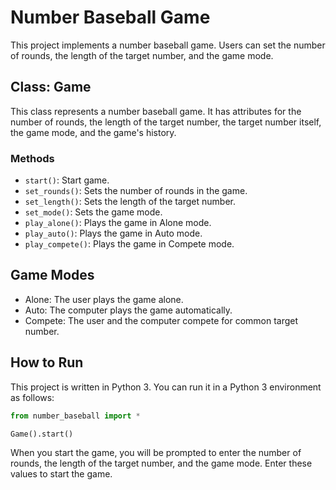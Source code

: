 # Number Baseball Game

This project implements a number baseball game. Users can set the number of rounds, the length of the target number, and the game mode.

## Class: Game

This class represents a number baseball game. It has attributes for the number of rounds, the length of the target number, the target number itself, the game mode, and the game's history.

### Methods

- `start()`: Start game.
- `set_rounds()`: Sets the number of rounds in the game.
- `set_length()`: Sets the length of the target number.
- `set_mode()`: Sets the game mode.
- `play_alone()`: Plays the game in Alone mode.
- `play_auto()`: Plays the game in Auto mode.
- `play_compete()`: Plays the game in Compete mode.

## Game Modes

- Alone: The user plays the game alone.
- Auto: The computer plays the game automatically.
- Compete: The user and the computer compete for common target number.

## How to Run

This project is written in Python 3. You can run it in a Python 3 environment as follows:

```python
from number_baseball import *

Game().start()
```

When you start the game, you will be prompted to enter the number of rounds, the length of the target number, and the game mode. Enter these values to start the game.